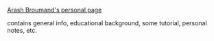 [Arash Broumand's personal page](arashbroumand.github.io>)

contains general info, educational background, some tutorial, personal notes, etc.
